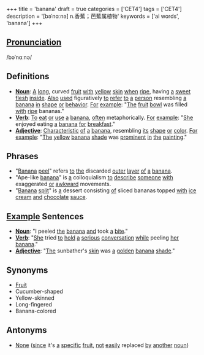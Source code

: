 +++
title = 'banana'
draft = true
categories = ['CET4']
tags = ['CET4']
description = '[bəˈnɑːnə] n.香蕉；芭蕉属植物'
keywords = ['ai words', 'banana']
+++

## [Pronunciation](/en/post/pronunciation/)
/bəˈnɑːnə/

## Definitions
- **[Noun](/en/post/noun/)**: [A](/en/post/a/) [long](/en/post/long/), curved [fruit](/en/post/fruit/) [with](/en/post/with/) [yellow](/en/post/yellow/) [skin](/en/post/skin/) [when](/en/post/when/) [ripe](/en/post/ripe/), having [a](/en/post/a/) [sweet](/en/post/sweet/) [flesh](/en/post/flesh/) [inside](/en/post/inside/). [Also](/en/post/also/) [used](/en/post/used/) figuratively [to](/en/post/to/) [refer](/en/post/refer/) [to](/en/post/to/) [a](/en/post/a/) [person](/en/post/person/) resembling [a](/en/post/a/) [banana](/en/post/banana/) [in](/en/post/in/) [shape](/en/post/shape/) [or](/en/post/or/) [behavior](/en/post/behavior/). [For](/en/post/for/) [example](/en/post/example/): "[The](/en/post/the/) [fruit](/en/post/fruit/) [bowl](/en/post/bowl/) was filled [with](/en/post/with/) [ripe](/en/post/ripe/) bananas."
- **[Verb](/en/post/verb/)**: [To](/en/post/to/) [eat](/en/post/eat/) [or](/en/post/or/) [use](/en/post/use/) [a](/en/post/a/) [banana](/en/post/banana/), [often](/en/post/often/) metaphorically. [For](/en/post/for/) [example](/en/post/example/): "[She](/en/post/she/) enjoyed eating [a](/en/post/a/) [banana](/en/post/banana/) [for](/en/post/for/) [breakfast](/en/post/breakfast/)."
- **[Adjective](/en/post/adjective/)**: [Characteristic](/en/post/characteristic/) [of](/en/post/of/) [a](/en/post/a/) [banana](/en/post/banana/), resembling [its](/en/post/its/) [shape](/en/post/shape/) [or](/en/post/or/) [color](/en/post/color/). [For](/en/post/for/) [example](/en/post/example/): "[The](/en/post/the/) [yellow](/en/post/yellow/) [banana](/en/post/banana/) [shade](/en/post/shade/) was [prominent](/en/post/prominent/) [in](/en/post/in/) [the](/en/post/the/) [painting](/en/post/painting/)."

## Phrases
- "[Banana](/en/post/banana/) [peel](/en/post/peel/)" refers [to](/en/post/to/) [the](/en/post/the/) discarded [outer](/en/post/outer/) [layer](/en/post/layer/) [of](/en/post/of/) [a](/en/post/a/) [banana](/en/post/banana/).
- "Ape-like [banana](/en/post/banana/)" is [a](/en/post/a/) colloquialism [to](/en/post/to/) [describe](/en/post/describe/) [someone](/en/post/someone/) [with](/en/post/with/) exaggerated [or](/en/post/or/) [awkward](/en/post/awkward/) movements.
- "[Banana](/en/post/banana/) [split](/en/post/split/)" is [a](/en/post/a/) dessert consisting [of](/en/post/of/) sliced bananas topped [with](/en/post/with/) [ice](/en/post/ice/) [cream](/en/post/cream/) [and](/en/post/and/) [chocolate](/en/post/chocolate/) [sauce](/en/post/sauce/).

## [Example](/en/post/example/) Sentences
- **[Noun](/en/post/noun/)**: "I peeled [the](/en/post/the/) [banana](/en/post/banana/) [and](/en/post/and/) took [a](/en/post/a/) [bite](/en/post/bite/)."
- **[Verb](/en/post/verb/)**: "[She](/en/post/she/) tried [to](/en/post/to/) [hold](/en/post/hold/) [a](/en/post/a/) [serious](/en/post/serious/) [conversation](/en/post/conversation/) [while](/en/post/while/) peeling [her](/en/post/her/) [banana](/en/post/banana/)."
- **[Adjective](/en/post/adjective/)**: "[The](/en/post/the/) sunbather's [skin](/en/post/skin/) was [a](/en/post/a/) [golden](/en/post/golden/) [banana](/en/post/banana/) [shade](/en/post/shade/)."

## Synonyms
- [Fruit](/en/post/fruit/)
- Cucumber-shaped
- Yellow-skinned
- Long-fingered
- Banana-colored

## Antonyms
- [None](/en/post/none/) ([since](/en/post/since/) it's [a](/en/post/a/) [specific](/en/post/specific/) [fruit](/en/post/fruit/), [not](/en/post/not/) [easily](/en/post/easily/) replaced [by](/en/post/by/) [another](/en/post/another/) [noun](/en/post/noun/))
